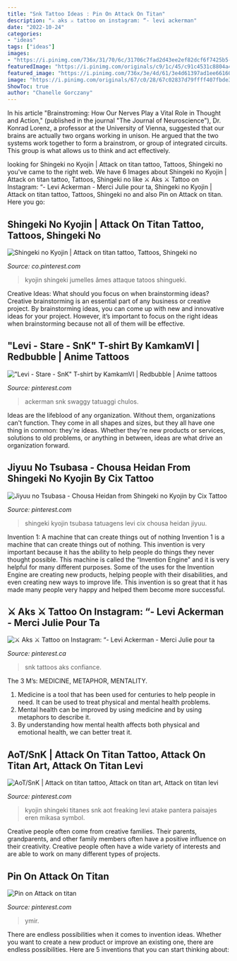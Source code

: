 ```yaml
---
title: "Snk Tattoo Ideas : Pin On Attack On Titan"
description: "⚔ aks ⚔ tattoo on instagram: “- levi ackerman"
date: "2022-10-24"
categories:
- "ideas"
tags: ["ideas"]
images:
- "https://i.pinimg.com/736x/31/70/6c/31706c7fad2d43ee2ef82dcf6f7425b5--tattoo-ideas-shingeki-no-kyojin-tattoo.jpg"
featuredImage: "https://i.pinimg.com/originals/c9/1c/45/c91c4531c8804a426882bb1d528c1125.jpg"
featured_image: "https://i.pinimg.com/736x/3e/4d/61/3e4d61397ad1ee66160f67c6f91927da.jpg"
image: "https://i.pinimg.com/originals/67/c0/28/67c02837d79ffff407fbde3082f7c638.jpg"
ShowToc: true
author: "Chanelle Gorczany"
---
```



In his article "Brainstroming: How Our Nerves Play a Vital Role in Thought and Action," (published in the journal "The Journal of Neuroscience"), Dr. Konrad Lorenz, a professor at the University of Vienna, suggested that our brains are actually two organs working in unison. He argued that the two systems work together to form a brainstrom, or group of integrated circuits. This group is what allows us to think and act effectively.

	

		
looking for Shingeki no Kyojin | Attack on titan tattoo, Tattoos, Shingeki no you've came to the right web. We have 6 Images about Shingeki no Kyojin | Attack on titan tattoo, Tattoos, Shingeki no like ⚔ Aks ⚔ Tattoo on Instagram: “- Levi Ackerman - Merci Julie pour ta, Shingeki no Kyojin | Attack on titan tattoo, Tattoos, Shingeki no and also Pin on Attack on titan. Here you go:
		
    
## Shingeki No Kyojin | Attack On Titan Tattoo, Tattoos, Shingeki No

<img loading=lazy src="https://i.pinimg.com/736x/31/70/6c/31706c7fad2d43ee2ef82dcf6f7425b5--tattoo-ideas-shingeki-no-kyojin-tattoo.jpg" onerror="this.onerror=null;this.src='https://tse1.mm.bing.net/th?id=OIP.Bx0oanMgX4OQp-RWUi5cMgHaJP&amp;pid=15.1';" alt="Shingeki no Kyojin | Attack on titan tattoo, Tattoos, Shingeki no">

_Source: co.pinterest.com_

>kyojin shingeki jumelles âmes attaque tatoos shingueki. 

	

Creative Ideas: What should you focus on when brainstorming ideas?
Creative brainstorming is an essential part of any business or creative project. By brainstorming ideas, you can come up with new and innovative ideas for your project. However, it’s important to focus on the right ideas when brainstorming because not all of them will be effective.

    
## &quot;Levi - Stare - SnK&quot; T-shirt By KamkamVI | Redbubble | Anime Tattoos

<img loading=lazy src="https://i.pinimg.com/originals/15/60/d6/1560d688421362ed259c140852761652.jpg" onerror="this.onerror=null;this.src='https://tse1.mm.bing.net/th?id=OIP.RHnf8oji3woGHLsI3wz7nQHaJ4&amp;pid=15.1';" alt="&quot;Levi - Stare - SnK&quot; T-shirt by KamkamVI | Redbubble | Anime tattoos">

_Source: pinterest.com_

>ackerman snk swaggy tatuaggi chulos. 

	

Ideas are the lifeblood of any organization. Without them, organizations can't function. They come in all shapes and sizes, but they all have one thing in common: they're ideas. Whether they're new products or services, solutions to old problems, or anything in between, ideas are what drive an organization forward.

    
## Jiyuu No Tsubasa - Chousa Heidan From Shingeki No Kyojin By Cix Tattoo

<img loading=lazy src="https://i.pinimg.com/originals/9a/ea/ab/9aeaab923bf28392ff71d654b3c59b91.jpg" onerror="this.onerror=null;this.src='https://tse3.mm.bing.net/th?id=OIP.eoSNk-XuxmHHwAAlF_YajQHaE7&amp;pid=15.1';" alt="Jiyuu no Tsubasa - Chousa Heidan from Shingeki no Kyojin by Cix Tattoo">

_Source: pinterest.com_

>shingeki kyojin tsubasa tatuagens levi cix chousa heidan jiyuu. 

	

Invention 1: A machine that can create things out of nothing
Invention 1 is a machine that can create things out of nothing. This invention is very important because it has the ability to help people do things they never thought possible. This machine is called the “Invention Engine” and it is very helpful for many different purposes. Some of the uses for the Invention Engine are creating new products, helping people with their disabilities, and even creating new ways to improve life. This invention is so great that it has made many people very happy and helped them become more successful.

    
## ⚔ Aks ⚔ Tattoo On Instagram: “- Levi Ackerman - Merci Julie Pour Ta

<img loading=lazy src="https://i.pinimg.com/736x/3e/4d/61/3e4d61397ad1ee66160f67c6f91927da.jpg" onerror="this.onerror=null;this.src='https://tse2.mm.bing.net/th?id=OIP.7IBNPAP0Fp26_Cj1UTOZdgHaHa&amp;pid=15.1';" alt="⚔ Aks ⚔ Tattoo on Instagram: “- Levi Ackerman - Merci Julie pour ta">

_Source: pinterest.ca_

>snk tattoos aks confiance. 

	

The 3 M’s: MEDICINE, METAPHOR, MENTALITY.
1. Medicine is a tool that has been used for centuries to help people in need. It can be used to treat physical and mental health problems.
2. Mental health can be improved by using medicine and by using metaphors to describe it.
3. By understanding how mental health affects both physical and emotional health, we can better treat it.

    
## AoT/SnK | Attack On Titan Tattoo, Attack On Titan Art, Attack On Titan Levi

<img loading=lazy src="https://i.pinimg.com/originals/c9/1c/45/c91c4531c8804a426882bb1d528c1125.jpg" onerror="this.onerror=null;this.src='https://tse3.mm.bing.net/th?id=OIP.JtaaNtEyl_1veq8-y2oqNQHaJ9&amp;pid=15.1';" alt="AoT/SnK | Attack on titan tattoo, Attack on titan art, Attack on titan levi">

_Source: pinterest.com_

>kyojin shingeki titanes snk aot freaking levi atake pantera paisajes eren mikasa symbol. 

	

Creative people often come from creative families. Their parents, grandparents, and other family members often have a positive influence on their creativity. Creative people often have a wide variety of interests and are able to work on many different types of projects.

    
## Pin On Attack On Titan

<img loading=lazy src="https://i.pinimg.com/originals/67/c0/28/67c02837d79ffff407fbde3082f7c638.jpg" onerror="this.onerror=null;this.src='https://tse4.mm.bing.net/th?id=OIP.JKItcqVn3BYZz9Yw0EHknwHaNK&amp;pid=15.1';" alt="Pin on Attack on titan">

_Source: pinterest.com_

>ymir. 

	

There are endless possibilities when it comes to invention ideas. Whether you want to create a new product or improve an existing one, there are endless possibilities. Here are 5 inventions that you can start thinking about: 

